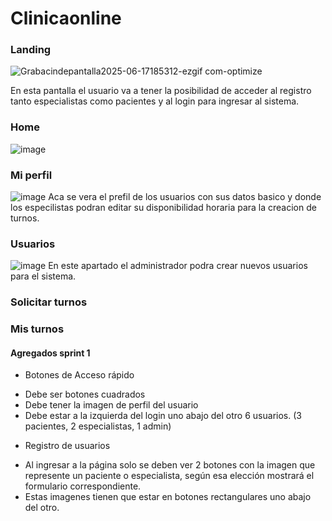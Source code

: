 # Clinicaonline

### Landing
![Grabacindepantalla2025-06-17185312-ezgif com-optimize](https://github.com/user-attachments/assets/c85e6b43-cedb-4682-9828-461d9dbfe3bb)

En esta pantalla el usuario va a tener la posibilidad de acceder al registro tanto especialistas como pacientes y al login para ingresar al sistema.

### Home
![image](https://github.com/user-attachments/assets/512b1dd2-5702-4a94-a33e-2c678a696c58)

### Mi perfil
![image](https://github.com/user-attachments/assets/68717ee7-1b64-4906-b2d4-52241380358a)
Aca se vera el prefil de los usuarios con sus datos basico y donde los especilistas podran editar su disponibilidad horaria 
para la creacion de turnos.

### Usuarios
![image](https://github.com/user-attachments/assets/e172e84f-63af-4961-8bc0-905c17ef0a68)
En este apartado el administrador podra crear nuevos usuarios para el sistema.

### Solicitar turnos


### Mis turnos





#### Agregados sprint 1

* Botones de Acceso rápido
 - Debe ser botones cuadrados
 - Debe tener la imagen de perfil del usuario
 - Debe estar a la izquierda del login uno abajo del otro 6 usuarios. (3 pacientes, 2 especialistas, 1 admin)

* Registro de usuarios
 - Al ingresar a la página solo se deben ver 2 botones con la imagen que represente un paciente o especialista, según esa elección mostrará el formulario correspondiente.
 - Estas imagenes tienen que estar en botones rectangulares uno abajo del otro.
